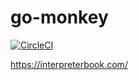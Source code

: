 # go-monkey

[![CircleCI](https://circleci.com/gh/kenju/go-monkey.svg?style=svg)](https://circleci.com/gh/kenju/go-monkey)

https://interpreterbook.com/

